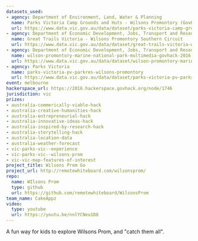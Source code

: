 ```yaml
---
datasets_used:
- agency: Department of Environment, Land, Water & Planning
  name: Parks Victoria Camp Grounds and Huts - Wilsons Promontory (GovHack 2016)
  url: https://www.data.vic.gov.au/data/dataset/parks-victoria-camp-grounds-and-huts-wilsons-promontory-govhack-2016
- agency: Department of Economic Development, Jobs, Transport and Resources
  name: Great Trails Victoria - Wilsons Promontory Southern Circuit
  url: https://www.data.vic.gov.au/data/dataset/great-trails-victoria-wilsons-promontory-southern-circuit
- agency: Department of Economic Development, Jobs, Transport and Resources
  name: wilson-promontory-marine-national-park-multimedia-govhack-2016
  url: https://www.data.vic.gov.au/data/dataset/wilson-promontory-marine-national-park-multimedia-govhack-2016
- agency: Parks Victoria
  name: parks-victoria-pv-parkres-wilsons-promontory
  url: https://www.data.vic.gov.au/data/dataset/parks-victoria-pv-parkres-wilsons-promontory
event: melbourne
hackerspace_url: https://2016.hackerspace.govhack.org/node/1746
jurisdiction: vic
prizes:
- australia-commerically-viable-hack
- australia-creative-humanities-hack
- australia-entrepreneurial-hack
- australia-innovative-ideas-hack
- australia-inspired-by-research-hack
- australia-storytelling-hack
- australia-location-data
- australia-weather-forecast
- vic-parks-vic--experience
- vic-parks-vic--wilsons-prom
- vic-vic-map-features-of-interest
project_title: Wilsons Prom Go
project_url: http://remotewhiteboard.com/wilsonsprom/
repo:
  name: WIlsons Prom
  type: github
  url: https://github.com/remotewhiteboard/WilsonsProm
team_name: CakeAppz
video:
  type: youtube
  url: https://youtu.be/nnlYCNeu1D8
---
```


A fun way for kids to explore Wilsons Prom, and "catch them all".